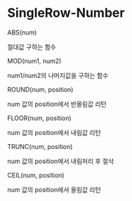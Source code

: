 # SingleRow-Number

<show-structure for="procedure" />

<procedure title="ABS 절대값" id="abs">
<step>
    <p>ABS(num)</p>
</step>
<step>
    <p>절대값 구하는 함수</p>
</step>
    <code-block src="/Language/dbms/sql/oracle_function.sql" include-lines="206-208" lang="sql"/>
</procedure>

<procedure title="MOD 나머지값" id="mod">
<step>
    <p>MOD(num1, num2)</p>
</step>
<step>
    <p>num1/num2의  나머지값을 구하는 함수</p>
</step>
    <code-block src="/Language/dbms/sql/oracle_function.sql" include-lines="214-216" lang="sql"/>
</procedure>

<procedure title="ROUND 반올림" id="round">
<step>
    <p>ROUND(num, position)</p>
</step>
<step>
    <p>num 값의 position에서 반올림값 리턴</p>
</step>
    <code-block src="/Language/dbms/sql/oracle_function.sql" include-lines="220-224" lang="sql"/>
</procedure>

<procedure title="FLOOR 내림" id="floor">
<step>
    <p>FLOOR(num, position)</p>
</step>
<step>
    <p>num 값의 position에서 내림값 리턴</p>
</step>
    <code-block src="/Language/dbms/sql/oracle_function.sql" include-lines="227-228" lang="sql"/>
</procedure>

<procedure title="TRUNC 내림" id="trunc">
<step>
    <p>TRUNC(num, position)</p>
</step>
<step>
    <p>num 값의 position에서 내림처리 후 절삭</p>
</step>
    <code-block src="/Language/dbms/sql/oracle_function.sql" include-lines="231-234" lang="sql"/>
</procedure>

<procedure title="CEIL 올림" id="ceil">
<step>
    <p>CEIL(num, position)</p>
</step>
<step>
    <p>num 값의 position에서 올림값 리턴</p>
</step>
    <code-block src="/Language/dbms/sql/oracle_function.sql" include-lines="238-239" lang="sql"/>
</procedure>